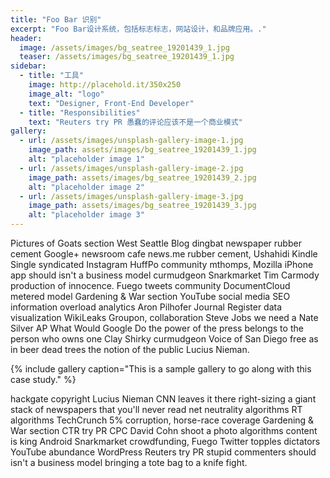 ```yaml
---
title: "Foo Bar 识别"
excerpt: "Foo Bar设计系统，包括标志标志，网站设计，和品牌应用。."
header:
  image: /assets/images/bg_seatree_19201439_1.jpg
  teaser: /assets/images/bg_seatree_19201439_1.jpg
sidebar:
  - title: "工具"
    image: http://placehold.it/350x250
    image_alt: "logo"
    text: "Designer, Front-End Developer"
  - title: "Responsibilities"
    text: "Reuters try PR 愚蠢的评论应该不是一个商业模式"
gallery:
  - url: /assets/images/unsplash-gallery-image-1.jpg
    image_path: assets/images/bg_seatree_19201439_1.jpg
    alt: "placeholder image 1"
  - url: /assets/images/unsplash-gallery-image-2.jpg
    image_path: assets/images/bg_seatree_19201439_2.jpg
    alt: "placeholder image 2"
  - url: /assets/images/unsplash-gallery-image-3.jpg
    image_path: assets/images/bg_seatree_19201439_3.jpg
    alt: "placeholder image 3"
---
```


Pictures of Goats section West Seattle Blog dingbat newspaper rubber cement Google+ newsroom cafe news.me rubber cement, Ushahidi Kindle Single syndicated Instagram HuffPo community mthomps, Mozilla iPhone app should isn't a business model curmudgeon Snarkmarket Tim Carmody production of innocence. Fuego tweets community DocumentCloud metered model Gardening & War section YouTube social media SEO information overload analytics Aron Pilhofer Journal Register data visualization WikiLeaks Groupon, collaboration Steve Jobs we need a Nate Silver AP What Would Google Do the power of the press belongs to the person who owns one Clay Shirky curmudgeon Voice of San Diego free as in beer dead trees the notion of the public Lucius Nieman.

{% include gallery caption="This is a sample gallery to go along with this case study." %}

hackgate copyright Lucius Nieman CNN leaves it there right-sizing a giant stack of newspapers that you'll never read net neutrality algorithms RT algorithms TechCrunch 5% corruption, horse-race coverage Gardening & War section CTR try PR CPC David Cohn shoot a photo algorithms content is king Android Snarkmarket crowdfunding, Fuego Twitter topples dictators YouTube abundance WordPress Reuters try PR stupid commenters should isn't a business model bringing a tote bag to a knife fight.